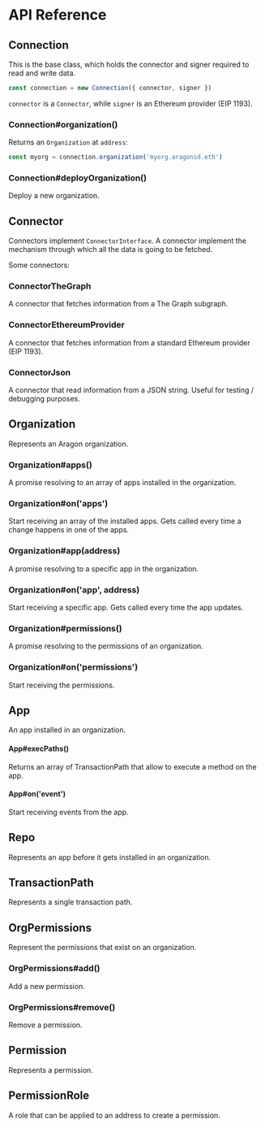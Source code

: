 # API Reference

## Connection

This is the base class, which holds the connector and signer required to read and write data.

```js
const connection = new Connection({ connector, signer })
```

`connector` is a `Connector`, while `signer` is an Ethereum provider (EIP 1193).

### Connection#organization()

Returns an `Organization` at `address`:

```js
const myorg = connection.organization('myorg.aragonid.eth')
```

### Connection#deployOrganization()

Deploy a new organization.

## Connector

Connectors implement `ConnectorInterface`. A connector implement the mechanism through which all the data is going to be fetched.

Some connectors:

### ConnectorTheGraph

A connector that fetches information from a The Graph subgraph.

### ConnectorEthereumProvider

A connector that fetches information from a standard Ethereum provider (EIP 1193).

### ConnectorJson

A connector that read information from a JSON string. Useful for testing / debugging purposes.

## Organization

Represents an Aragon organization.

### Organization#apps()

A promise resolving to an array of apps installed in the organization.

### Organization#on('apps')

Start receiving an array of the installed apps. Gets called every time a change happens in one of the apps.

### Organization#app(address)

A promise resolving to a specific app in the organization.

### Organization#on('app', address)

Start receiving a specific app. Gets called every time the app updates.

### Organization#permissions()

A promise resolving to the permissions of an organization.

### Organization#on('permissions')

Start receiving the permissions.

## App

An app installed in an organization.

#### App#execPaths()

Returns an array of TransactionPath that allow to execute a method on the app.

#### App#on('event')

Start receiving events from the app.

## Repo

Represents an app before it gets installed in an organization.

## TransactionPath

Represents a single transaction path.

## OrgPermissions

Represent the permissions that exist on an organization.

### OrgPermissions#add()

Add a new permission.

### OrgPermissions#remove()

Remove a permission.

## Permission

Represents a permission.

## PermissionRole

A role that can be applied to an address to create a permission.
